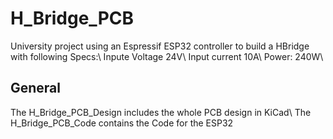 # H_Bridge_PCB
University project using an Espressif ESP32 controller to build a HBridge with following Specs:\\
Inpute Voltage 24V\\
Input current 10A\\
Power: 240W\\

## General
The H_Bridge_PCB_Design includes the whole PCB design in KiCad\\
The H_Bridge_PCB_Code contains the Code for the ESP32
